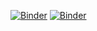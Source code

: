 [![Binder](https://mybinder.org/badge.svg)](https://mybinder.org/v2/gh/binder-examples/minimal-dockerfile/master)
[![Binder](https://mybinder.org/badge_logo.svg)](https://mybinder.org/v2/gh/kanakpc/SparkNotebooks/master)

